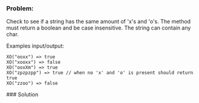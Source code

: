 ### Problem:
<p>Check to see if a string has the same amount of &apos;x&apos;s and &apos;o&apos;s. The method must return a boolean and be case insensitive. The string can contain any char.</p>
<p>Examples input/output:</p>
<pre><code>XO(&quot;ooxx&quot;) =&gt; true
XO(&quot;xooxx&quot;) =&gt; false
XO(&quot;ooxXm&quot;) =&gt; true
XO(&quot;zpzpzpp&quot;) =&gt; true // when no &apos;x&apos; and &apos;o&apos; is present should return true
XO(&quot;zzoo&quot;) =&gt; false</code></pre>
### Solution